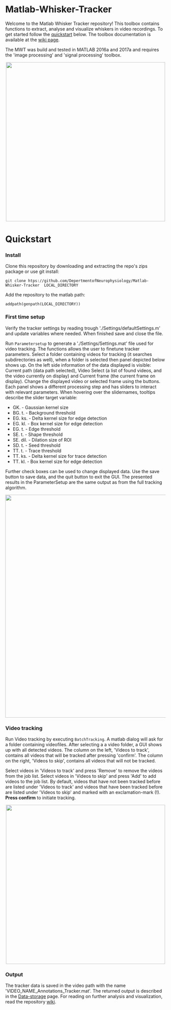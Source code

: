 # Matlab-Whisker-Tracker
Welcome to the Matlab Whisker Tracker repository! This toolbox contains functions to extract, analyse and visualize whiskers in video recordings. To get started follow the [quickstart](#quickstart) below. The toolbox documentation is available at the [wiki page](https://github.com/DepartmentofNeurophysiology/Matlab-Whisker-Tracker/wiki).

The MWT was build and tested in MATLAB 2016a and 2017a and requires the 'image processing' and 'signal processing' toolbox.

<p align="center">
   <img  src="https://github.com/DepartmentofNeurophysiology/Matlab-Whisker-Tracker/wiki/Gifs/README.gif"
      width=500/> 
</p> 
 
 
 # Quickstart
 ### Install
 Clone this repository by downloading and extracting the repo's zips package or use git install:
 
 `git clone htps://github.com/DepertmentofNeurophysiology/Matlab-Whisker-Tracker  LOCAL_DIRECTORY`
 
 Add the repository to the matlab path:
 
 `addpath(genpath(LOCAL_DIRECTORY))`
 
 ### First time setup
 Verify the tracker settings by reading trough './Settings/defaultSettings.m' and update variables where needed. When finished save and close the file.
 
 Run `Parametersetup` to generate a './Settings/Settings.mat' file used for video tracking. The functions allows the user to finetune tracker parameters.
 Select a folder containing videos for tracking (it searches subdirectories as well), when a folder is selected then panel depicted below shows up. On the left side information of the data displayed is visible: Current path (data path selected), Video Select (a list of found videos, and the video currently on display) and Current frame (the current frame on display). Change the displayed video or selected frame using the buttons.
 Each panel shows a different processing step and has sliders to interact with relevant parameters. When hovering over the slidernames, tooltips describe the slider target variable:
 * GK.      - Gaussian kernel size
 * BG. t.   - Background threshold
 * EG. ks.  - Delta kernel size for edge detection
 * EG. kl.  - Box kernel size for edge detection
 * EG. t.   -  Edge threshold
 * SE. t.   -  Shape threshold
 * SE. dil. - Dilation size of ROI
 * SD. t.   - Seed threshold
 * TT. t.   - Trace threshold
 * TT. ks.  - Delta kernel size for trace detection
 * TT. kl.  - Box kernel size for edge detection
 
 Further check boxes can be used to change displayed data. Use the save button to save data, and the quit button to exit the GUI. The presented results in the ParameterSetup are the same output as from the full tracking algorithm.
 
<p align="center">
<img  src="https://github.com/DepartmentofNeurophysiology/Matlab-Whisker-Tracker/wiki/Images/ParameterSetup.png"
      width=700/>
</p>
 
 ### Video tracking
 Run Video tracking by executing `BatchTracking`. A matlab dialog will ask for a folder containing videofiles. After selecting a a video folder, a GUI shows up with all detected videos. The column on the left, 'Videos to track', contains all videos that will be tracked after pressing 'confirm'. The column on the right, 'Videos to skip', contains all videos that will not be tracked. 
 
 Select videos in 'Videos to track' and press 'Remove' to remove the videos from the job list. Select videos in 'Videos to skip' and press 'Add' to add videos to the job list. By default, videos that have not been tracked before are listed under 'Videos to track' and videos that have been tracked before are listed under 'Videos to skip' and marked with an exclamation-mark (!). **Press confirm** to initiate tracking.
 <p align="center">
   <img src="https://github.com/DepartmentofNeurophysiology/Matlab-Whisker-Tracker/wiki/Images/BatS1.png"
        width =500/>
 </p>
 
 ### Output
 The tracker data is saved in the video path with the name 'VIDEO_NAME_Annotations_Tracker.mat'. The returned output is described in the [Data-storage](https://github.com/DepartmentofNeurophysiology/Matlab-Whisker-Tracker/wiki/Data-storage) page. For reading on further analysis and visualization, read the repository [wiki](https://github.com/DepartmentofNeurophysiology/Matlab-Whisker-Tracker/wiki).
 
 

